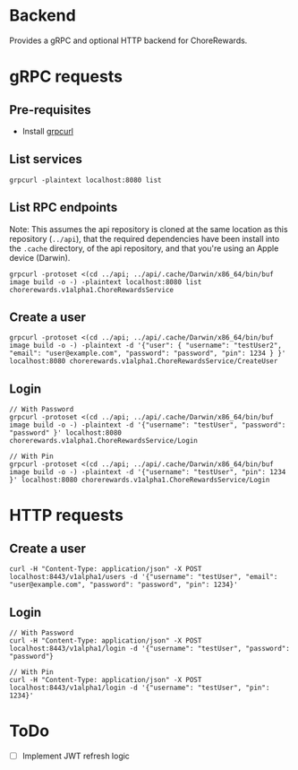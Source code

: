 # Backend

Provides a gRPC and optional HTTP backend for ChoreRewards.

# gRPC requests

## Pre-requisites

- Install [grpcurl](https://github.com/fullstorydev/grpcurl)

## List services

```
grpcurl -plaintext localhost:8080 list
```

## List RPC endpoints

Note: This assumes the api repository is cloned at the same location as this repository (`../api`), that the required dependencies have been install into the `.cache` directory, of the api repository, and that you're using an Apple device (Darwin).

```
grpcurl -protoset <(cd ../api; ../api/.cache/Darwin/x86_64/bin/buf image build -o -) -plaintext localhost:8080 list chorerewards.v1alpha1.ChoreRewardsService
```

## Create a user

```
grpcurl -protoset <(cd ../api; ../api/.cache/Darwin/x86_64/bin/buf image build -o -) -plaintext -d '{"user": { "username": "testUser2", "email": "user@example.com", "password": "password", "pin": 1234 } }' localhost:8080 chorerewards.v1alpha1.ChoreRewardsService/CreateUser
```

## Login

```
// With Password
grpcurl -protoset <(cd ../api; ../api/.cache/Darwin/x86_64/bin/buf image build -o -) -plaintext -d '{"username": "testUser", "password": "password" }' localhost:8080 chorerewards.v1alpha1.ChoreRewardsService/Login

// With Pin
grpcurl -protoset <(cd ../api; ../api/.cache/Darwin/x86_64/bin/buf image build -o -) -plaintext -d '{"username": "testUser", "pin": 1234 }' localhost:8080 chorerewards.v1alpha1.ChoreRewardsService/Login
```

# HTTP requests

## Create a user

```
curl -H "Content-Type: application/json" -X POST localhost:8443/v1alpha1/users -d '{"username": "testUser", "email": "user@example.com", "password": "password", "pin": 1234}'
```

## Login

```
// With Password
curl -H "Content-Type: application/json" -X POST localhost:8443/v1alpha1/login -d '{"username": "testUser", "password": "password"}

// With Pin
curl -H "Content-Type: application/json" -X POST localhost:8443/v1alpha1/login -d '{"username": "testUser", "pin": 1234}'
```

# ToDo

- [ ] Implement JWT refresh logic
